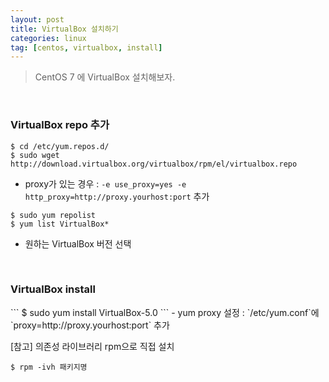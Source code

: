 ```yaml
---
layout: post
title: VirtualBox 설치하기
categories: linux
tag: [centos, virtualbox, install]
---
```

> CentOS 7 에 VirtualBox 설치해보자.

<br>
<h3>VirtualBox repo 추가</h3> 

```
$ cd /etc/yum.repos.d/
$ sudo wget http://download.virtualbox.org/virtualbox/rpm/el/virtualbox.repo
```
- proxy가 있는 경우 : `-e use_proxy=yes -e http_proxy=http://proxy.yourhost:port` 추가

```
$ sudo yum repolist
$ yum list VirtualBox*
```
- 원하는 VirtualBox 버전 선택

<br>
<h3> VirtualBox install</h3>
```
$ sudo yum install VirtualBox-5.0
```
- yum proxy 설정 : `/etc/yum.conf`에 `proxy=http://proxy.yourhost:port` 추가

[참고] 의존성 라이브러리 rpm으로 직접 설치
```
$ rpm -ivh 패키지명
```
